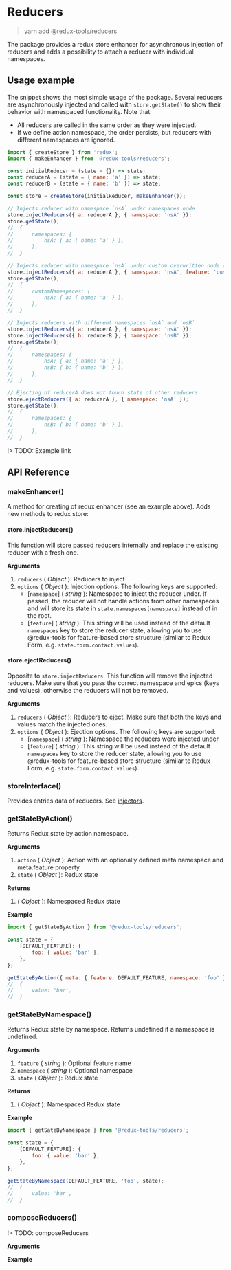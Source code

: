 # Reducers

> yarn add @redux-tools/reducers

The package provides a redux store enhancer for asynchronous injection of 
reducers and adds a possibility to attach a reducer with individual namespaces.

## Usage example

The snippet shows the most simple usage of the package. Several reducers are asynchronously
injected and called with `store.getState()` to show their behavior with namespaced functionality. 
Note that:

- All reducers are called in the same order as they were injected.
- If we define action namespace, the order persists, but reducers with different namespaces are ignored.

```js
import { createStore } from 'redux';
import { makeEnhancer } from '@redux-tools/reducers';

const initialReducer = (state = {}) => state;
const reducerA = (state = { name: 'a' }) => state;
const reducerB = (state = { name: 'b' }) => state;

const store = createStore(initialReducer, makeEnhancer());

// Injects reducer with namespace `nsA` under namespaces node
store.injectReducers({ a: reducerA }, { namespace: 'nsA' });
store.getState();
//	{
//		namespaces: {
//			nsA: { a: { name: 'a' } },
//		},
//	}

// Injects reducer with namespace `nsA` under custom overwritten node (`namespaces` by default)
store.injectReducers({ a: reducerA }, { namespace: 'nsA', feature: 'customNamespaces' });
store.getState();
//	{
//		customNamespaces: {
//			nsA: { a: { name: 'a' } },
//		},
//	}

// Injects reducers with different namespaces `nsA` and `nsB`
store.injectReducers({ a: reducerA }, { namespace: 'nsA' });
store.injectReducers({ b: reducerB }, { namespace: 'nsB' });
store.getState();
//	{
//		namespaces: {
//			nsA: { a: { name: 'a' } },
//			nsB: { b: { name: 'b' } },
//		},
//	}

// Ejecting of reducerA does not touch state of other reducers
store.ejectReducers({ a: reducerA }, { namespace: 'nsA' });
store.getState();
//	{
//		namespaces: {
//			nsB: { b: { name: 'b' } },
//		},
//	}
```

!> TODO: Example link

## API Reference

### makeEnhancer()

A method for creating of redux enhancer (see an example above). Adds new methods to redux store:

#### store.injectReducers()

This function will store passed reducers internally and replace the existing reducer with a fresh one.

**Arguments**

1. `reducers` ( _Object_ ): Reducers to inject
2. `options` ( _Object_ ): Injection options. The following keys are supported:
   - [`namespace`] ( _string_ ): Namespace to inject the reducer under. If passed, the reducer will not handle actions from other namespaces and will store its state in `state.namespaces[namespace]` instead of in the root.
   - [`feature`] ( _string_ ): This string will be used instead of the default `namespaces` key to store the reducer state, allowing you to use @redux-tools for feature-based store structure (similar to Redux Form, e.g. `state.form.contact.values`).

#### store.ejectReducers()

Opposite to `store.injectReducers`. This function will remove the injected reducers. Make sure that you pass the correct namespace and epics (keys and values), otherwise the reducers will not be removed.

**Arguments**

1. `reducers` ( _Object_ ): Reducers to eject. Make sure that both the keys and values match the injected ones.
2. `options` ( _Object_ ): Ejection options. The following keys are supported:
   - [`namespace`] \( _string_ ): Namespace the reducers were injected under
   - [`feature`] \( _string_ ): This string will be used instead of the default `namespaces` key to store the reducer state, allowing you to use @redux-tools for feature-based store structure (similar to Redux Form, e.g. `state.form.contact.values`).

### storeInterface()

Provides entries data of reducers. See [injectors](/injectors/index.md).

### getStateByAction()

Returns Redux state by action namespace.

**Arguments**

1. `action` ( _Object_ ): Action with an optionally defined meta.namespace and meta.feature property
2. `state` ( _Object_ ): Redux state

**Returns**
1. ( _Object_ ): Namespaced Redux state

**Example**
``` js
import { getStateByAction } from '@redux-tools/reducers';

const state = {
	[DEFAULT_FEATURE]: {
		foo: { value: 'bar' },
	},
};

getStateByAction({ meta: { feature: DEFAULT_FEATURE, namespace: 'foo' } }, state);
//	{
//		value: 'bar',
//	}
```

### getStateByNamespace()

Returns Redux state by namespace. Returns undefined if a namespace is undefined.

**Arguments**

1. `feature` ( _string_ ): Optional feature name
2. `namespace` ( _string_ ): Optional namespace
3. `state` ( _Object_ ): Redux state

**Returns**
1. ( _Object_ ): Namespaced Redux state

**Example**
``` js
import { getSateByNamespace } from '@redux-tools/reducers';

const state = {
	[DEFAULT_FEATURE]: {
		foo: { value: 'bar' },
	},
};

getStateByNamespace(DEFAULT_FEATURE, 'foo', state);
//	{
//		value: 'bar',
//	}
```

### composeReducers()

!> TODO: composeReducers

**Arguments**

**Example**
